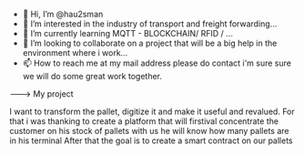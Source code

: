 - 👋 Hi, I’m @hau2sman
- 👀 I’m interested in the industry of transport and freight forwarding...
- 🌱 I’m currently learning MQTT - BLOCKCHAIN/ RFID / ...
- 💞️ I’m looking to collaborate on a project that will be a big help in the environment where i work...
- 📫 How to reach me at my mail address please do contact i'm sure sure we will do some great work together.

---> My project

I want to transform the pallet, digitize it and make it useful and revalued. 
For that i was thanking to create a platform that will firstival concentrate the customer on his stock of pallets with us he will know how many pallets are in his terminal 
After that the goal is to create a smart contract on our pallets 
